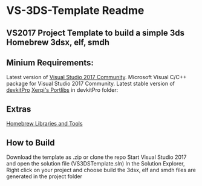 # VS-3DS-Template Readme
## VS2017 Project Template to build a simple 3ds Homebrew 3dsx, elf, smdh

## Minium Requirements:
Latest version of [Visual Studio 2017 Community](https://www.visualstudio.com/en-us/products/visual-studio-community-vs.aspx).
Microsoft Visual C/C++ package for Visual Studio 2017 Community.
Latest stable version of [devkitPro](http://devkitpro.org/wiki/Getting_Started)
[Xerpi's Portlibs](https://github.com/xerpi/3ds_portlibs/releases) in devkitPro folder:

## Extras
[Homebrew Libraries and Tools](https://www.3dbrew.org/wiki/Homebrew_Libraries_and_Tools)

## How to Build
Download the template as .zip or clone the repo
Start Visual Studio 2017 and open the solution file (VS3DSTemplate.sln)
In the Solution Explorer, Right click on your project and choose build
the 3dsx, elf and smdh files are generated in the project folder
